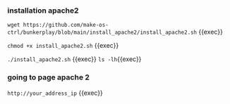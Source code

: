 ### installation apache2
`wget https://github.com/make-os-ctrl/bunkerplay/blob/main/install_apache2/install_apache2.sh` {{exec}}

`chmod +x install_apache2.sh` {{exec}}

`./install_apache2.sh` {{exec}}
`ls -lh`{{exec}}

### going to page apache 2
`http://your_address_ip` 
{{exec}}

